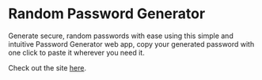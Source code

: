 # Random Password Generator

Generate secure, random passwords with ease using this simple and intuitive Password Generator web app, copy your generated password with one click to paste it wherever you need it.

Check out the site [here](https://passwrd-generator.pages.dev/).
